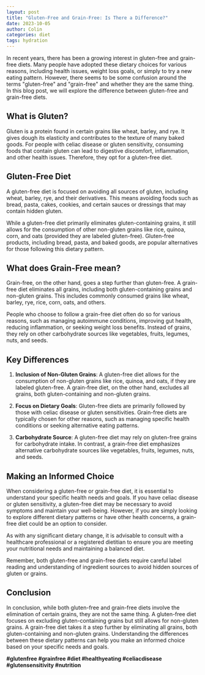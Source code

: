 ```yaml
---
layout: post
title: "Gluten-Free and Grain-Free: Is There a Difference?"
date: 2023-10-05
author: Colin
categories: diet
tags: hydration
---
```


In recent years, there has been a growing interest in gluten-free and grain-free diets. Many people have adopted these dietary choices for various reasons, including health issues, weight loss goals, or simply to try a new eating pattern. However, there seems to be some confusion around the terms "gluten-free" and "grain-free" and whether they are the same thing. In this blog post, we will explore the difference between gluten-free and grain-free diets.

## What is Gluten?

Gluten is a protein found in certain grains like wheat, barley, and rye. It gives dough its elasticity and contributes to the texture of many baked goods. For people with celiac disease or gluten sensitivity, consuming foods that contain gluten can lead to digestive discomfort, inflammation, and other health issues. Therefore, they opt for a gluten-free diet.

## Gluten-Free Diet

A gluten-free diet is focused on avoiding all sources of gluten, including wheat, barley, rye, and their derivatives. This means avoiding foods such as bread, pasta, cakes, cookies, and certain sauces or dressings that may contain hidden gluten.

While a gluten-free diet primarily eliminates gluten-containing grains, it still allows for the consumption of other non-gluten grains like rice, quinoa, corn, and oats (provided they are labeled gluten-free). Gluten-free products, including bread, pasta, and baked goods, are popular alternatives for those following this dietary pattern.

## What does Grain-Free mean?

Grain-free, on the other hand, goes a step further than gluten-free. A grain-free diet eliminates all grains, including both gluten-containing grains and non-gluten grains. This includes commonly consumed grains like wheat, barley, rye, rice, corn, oats, and others.

People who choose to follow a grain-free diet often do so for various reasons, such as managing autoimmune conditions, improving gut health, reducing inflammation, or seeking weight loss benefits. Instead of grains, they rely on other carbohydrate sources like vegetables, fruits, legumes, nuts, and seeds.

## Key Differences

1. **Inclusion of Non-Gluten Grains**: A gluten-free diet allows for the consumption of non-gluten grains like rice, quinoa, and oats, if they are labeled gluten-free. A grain-free diet, on the other hand, excludes all grains, both gluten-containing and non-gluten grains.

2. **Focus on Dietary Goals**: Gluten-free diets are primarily followed by those with celiac disease or gluten sensitivities. Grain-free diets are typically chosen for other reasons, such as managing specific health conditions or seeking alternative eating patterns.

3. **Carbohydrate Source**: A gluten-free diet may rely on gluten-free grains for carbohydrate intake. In contrast, a grain-free diet emphasizes alternative carbohydrate sources like vegetables, fruits, legumes, nuts, and seeds.

## Making an Informed Choice

When considering a gluten-free or grain-free diet, it is essential to understand your specific health needs and goals. If you have celiac disease or gluten sensitivity, a gluten-free diet may be necessary to avoid symptoms and maintain your well-being. However, if you are simply looking to explore different dietary patterns or have other health concerns, a grain-free diet could be an option to consider.

As with any significant dietary change, it is advisable to consult with a healthcare professional or a registered dietitian to ensure you are meeting your nutritional needs and maintaining a balanced diet.

Remember, both gluten-free and grain-free diets require careful label reading and understanding of ingredient sources to avoid hidden sources of gluten or grains. 

## Conclusion

In conclusion, while both gluten-free and grain-free diets involve the elimination of certain grains, they are not the same thing. A gluten-free diet focuses on excluding gluten-containing grains but still allows for non-gluten grains. A grain-free diet takes it a step further by eliminating all grains, both gluten-containing and non-gluten grains. Understanding the differences between these dietary patterns can help you make an informed choice based on your specific needs and goals.

**#glutenfree #grainfree #diet #healthyeating #celiacdisease #glutensensitivity #nutrition**